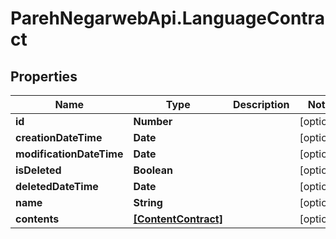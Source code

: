 # ParehNegarwebApi.LanguageContract

## Properties
Name | Type | Description | Notes
------------ | ------------- | ------------- | -------------
**id** | **Number** |  | [optional] 
**creationDateTime** | **Date** |  | [optional] 
**modificationDateTime** | **Date** |  | [optional] 
**isDeleted** | **Boolean** |  | [optional] 
**deletedDateTime** | **Date** |  | [optional] 
**name** | **String** |  | [optional] 
**contents** | [**[ContentContract]**](ContentContract.md) |  | [optional] 
